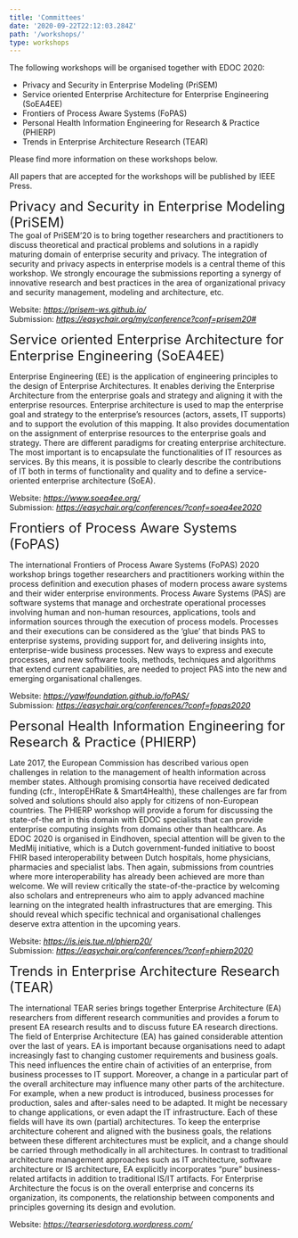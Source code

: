 ```yaml
---
title: 'Committees'
date: '2020-09-22T22:12:03.284Z'
path: '/workshops/'
type: workshops
---
```


The following workshops will be organised together with EDOC 2020:

- Privacy and Security in Enterprise Modeling (PriSEM)
- Service oriented Enterprise Architecture for Enterprise Engineering (SoEA4EE)
- Frontiers of Process Aware Systems (FoPAS)
- Personal Health Information Engineering for Research & Practice (PHIERP)
- Trends in Enterprise Architecture Research (TEAR)

Please find more information on these workshops below.

All papers that are accepted for the workshops will be published by IEEE Press.

<div style="font-size:18pt;">Privacy and Security in Enterprise Modeling (PriSEM)</div>
The goal of PriSEM’20 is to bring together researchers and practitioners to discuss theoretical and practical problems and solutions in a rapidly maturing domain of enterprise security and privacy. The integration of security and privacy aspects in enterprise models is a central theme of this workshop. We strongly encourage the submissions reporting a synergy of innovative research and best practices in the area of organizational privacy and security management, modeling and architecture, etc.

<p><p/>
Website: <a style="color: black;text-decoration: underline;" href="https://prisem-ws.github.io/"><i>https://prisem-ws.github.io/</i></a><br/>
Submission: <a style="color: black;text-decoration: underline;" href="https://easychair.org/my/conference?conf=prisem20#"><i>https://easychair.org/my/conference?conf=prisem20#</i></a><br/>

<div style="font-size:18pt;">Service oriented Enterprise Architecture for Enterprise Engineering (SoEA4EE)</div>

Enterprise Engineering (EE) is the application of engineering principles to the design of Enterprise Architectures. It enables deriving the Enterprise Architecture from the enterprise goals and strategy and aligning it with the enterprise resources. Enterprise architecture is used to map the enterprise goal and strategy to the enterprise’s resources (actors, assets, IT supports) and to support the evolution of this mapping. It also provides documentation on the assignment of enterprise resources to the enterprise goals and strategy. There are different paradigms for creating enterprise architecture. The most important is to encapsulate the functionalities of IT resources as services. By this means, it is possible to clearly describe the contributions of IT both in terms of functionality and quality and to define a service-oriented enterprise architecture (SoEA).

<p><p/>
Website: <a style="color: black;text-decoration: underline;" href="https://www.soea4ee.org/"><i>https://www.soea4ee.org/</i></a><br/>
Submission: <a style="color: black;text-decoration: underline;" href="https://easychair.org/conferences/?conf=soea4ee2020"><i>https://easychair.org/conferences/?conf=soea4ee2020</i></a><br/>

<div style="font-size:18pt;">Frontiers of Process Aware Systems (FoPAS)</div>

The international Frontiers of Process Aware Systems (FoPAS) 2020 workshop brings together researchers and practitioners working within the process definition and execution phases of modern process aware systems and their wider enterprise environments. Process Aware Systems (PAS) are software systems that manage and orchestrate operational processes involving human and non-human resources, applications, tools and information sources through the execution of process models. Processes and their executions can be considered as the ‘glue’ that binds PAS to enterprise systems, providing support for, and delivering insights into, enterprise-wide business processes. New ways to express and execute processes, and new software tools, methods, techniques and algorithms that extend current capabilities, are needed to project PAS into the new and emerging organisational challenges.

<p><p/>
Website: <a style="color: black;text-decoration: underline;" href="https://yawlfoundation.github.io/foPAS/"><i>https://yawlfoundation.github.io/foPAS/</i></a><br/>
Submission: <a style="color: black;text-decoration: underline;" href="https://easychair.org/conferences/?conf=fopas2020"><i>https://easychair.org/conferences/?conf=fopas2020</i></a><br/>

<div style="font-size:18pt;">Personal Health Information Engineering for Research & Practice (PHIERP)</div>

Late 2017, the European Commission has described various open challenges in relation to the management of health information across member states. Although promising consortia have received dedicated funding (cfr., InteropEHRate & Smart4Health), these challenges are far from solved and solutions should also apply for citizens of non-European countries. The PHIERP workshop will provide a forum for discussing the state-of-the art in this domain with EDOC specialists that can provide enterprise computing insights from domains other than healthcare. As EDOC 2020 is organised in Eindhoven, special attention will be given to the MedMij initiative, which is a Dutch government-funded initiative to boost FHIR based interoperability between Dutch hospitals, home physicians, pharmacies and specialist labs. Then again, submissions from countries where more interoperability has already been achieved are more than welcome. We will review critically the state-of-the-practice by welcoming also scholars and entrepreneurs who aim to apply advanced machine learning on the integrated health infrastructures that are emerging. This should reveal which specific technical and organisational challenges deserve extra attention in the upcoming years.

<p><p/>
Website: <a style="color: black;text-decoration: underline;" href="https://is.ieis.tue.nl/phierp20/"><i>https://is.ieis.tue.nl/phierp20/</i></a><br/>
Submission: <a style="color: black;text-decoration: underline;" href="https://easychair.org/conferences/?conf=phierp2020"><i>https://easychair.org/conferences/?conf=phierp2020</i></a><br/>

<div style="font-size:18pt;">Trends in Enterprise Architecture Research (TEAR)</div>

The international TEAR series brings together Enterprise Architecture (EA) researchers from different research communities and provides a forum to present EA research results and to discuss future EA research directions. The field of Enterprise Architecture (EA) has gained considerable attention over the last of years. EA is important because organisations need to adapt increasingly fast to changing customer requirements and business goals. This need influences the entire chain of activities of an enterprise, from business processes to IT support. Moreover, a change in a particular part of the overall architecture may influence many other parts of the architecture. For example, when a new product is introduced, business processes for production, sales and after-sales need to be adapted. It might be necessary to change applications, or even adapt the IT infrastructure. Each of these fields will have its own (partial) architectures. To keep the enterprise architecture coherent and aligned with the business goals, the relations between these different architectures must be explicit, and a change should be carried through methodically in all architectures. In contrast to traditional architecture management approaches such as IT architecture, software architecture or IS architecture, EA explicitly incorporates “pure” business-related artifacts in addition to traditional IS/IT artifacts. For Enterprise Architecture the focus is on the overall enterprise and concerns its organization, its components, the relationship between components and principles governing its design and evolution.

Website: <a style="color: black;text-decoration: underline;" href="https://tearseriesdotorg.wordpress.com/"><i>https://tearseriesdotorg.wordpress.com/</i></a><br/>
